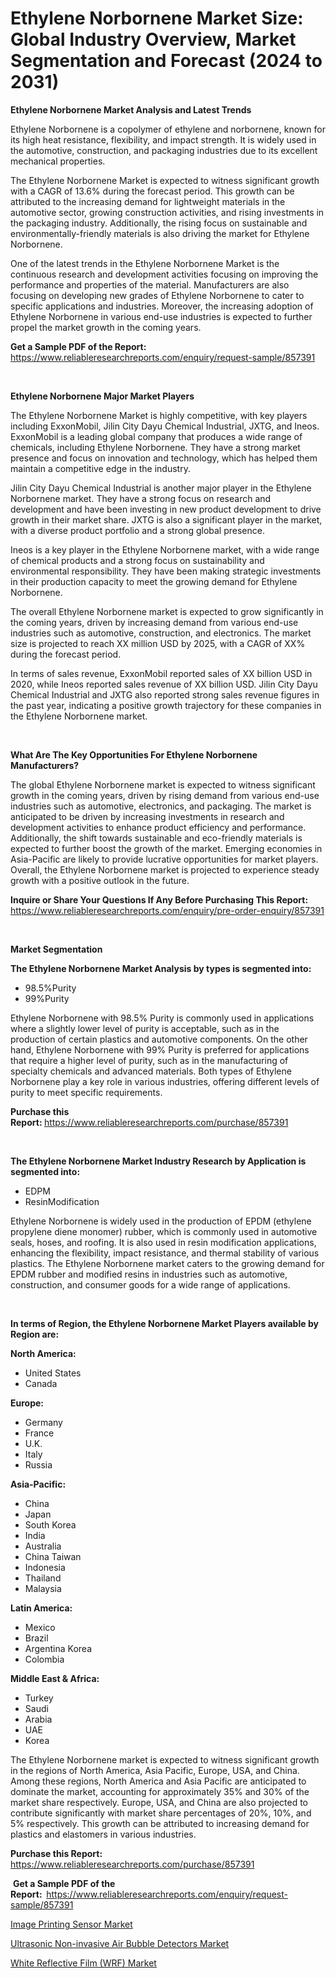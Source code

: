 <p><h1>Ethylene Norbornene Market Size: Global Industry Overview, Market Segmentation and Forecast (2024 to 2031)</h1></p><p><strong>Ethylene Norbornene Market Analysis and Latest Trends</strong></p>
<p><p>Ethylene Norbornene is a copolymer of ethylene and norbornene, known for its high heat resistance, flexibility, and impact strength. It is widely used in the automotive, construction, and packaging industries due to its excellent mechanical properties.</p><p>The Ethylene Norbornene Market is expected to witness significant growth with a CAGR of 13.6% during the forecast period. This growth can be attributed to the increasing demand for lightweight materials in the automotive sector, growing construction activities, and rising investments in the packaging industry. Additionally, the rising focus on sustainable and environmentally-friendly materials is also driving the market for Ethylene Norbornene.</p><p>One of the latest trends in the Ethylene Norbornene Market is the continuous research and development activities focusing on improving the performance and properties of the material. Manufacturers are also focusing on developing new grades of Ethylene Norbornene to cater to specific applications and industries. Moreover, the increasing adoption of Ethylene Norbornene in various end-use industries is expected to further propel the market growth in the coming years.</p></p>
<p><strong>Get a Sample PDF of the Report:&nbsp;</strong> <a href="https://www.reliableresearchreports.com/enquiry/request-sample/857391">https://www.reliableresearchreports.com/enquiry/request-sample/857391</a></p>
<p>&nbsp;</p>
<p><strong>Ethylene Norbornene Major Market Players</strong></p>
<p><p>The Ethylene Norbornene Market is highly competitive, with key players including ExxonMobil, Jilin City Dayu Chemical Industrial, JXTG, and Ineos. ExxonMobil is a leading global company that produces a wide range of chemicals, including Ethylene Norbornene. They have a strong market presence and focus on innovation and technology, which has helped them maintain a competitive edge in the industry.</p><p>Jilin City Dayu Chemical Industrial is another major player in the Ethylene Norbornene market. They have a strong focus on research and development and have been investing in new product development to drive growth in their market share. JXTG is also a significant player in the market, with a diverse product portfolio and a strong global presence.</p><p>Ineos is a key player in the Ethylene Norbornene market, with a wide range of chemical products and a strong focus on sustainability and environmental responsibility. They have been making strategic investments in their production capacity to meet the growing demand for Ethylene Norbornene.</p><p>The overall Ethylene Norbornene market is expected to grow significantly in the coming years, driven by increasing demand from various end-use industries such as automotive, construction, and electronics. The market size is projected to reach XX million USD by 2025, with a CAGR of XX% during the forecast period.</p><p>In terms of sales revenue, ExxonMobil reported sales of XX billion USD in 2020, while Ineos reported sales revenue of XX billion USD. Jilin City Dayu Chemical Industrial and JXTG also reported strong sales revenue figures in the past year, indicating a positive growth trajectory for these companies in the Ethylene Norbornene market.</p></p>
<p>&nbsp;</p>
<p><strong>What Are The Key Opportunities For Ethylene Norbornene Manufacturers?</strong></p>
<p><p>The global Ethylene Norbornene market is expected to witness significant growth in the coming years, driven by rising demand from various end-use industries such as automotive, electronics, and packaging. The market is anticipated to be driven by increasing investments in research and development activities to enhance product efficiency and performance. Additionally, the shift towards sustainable and eco-friendly materials is expected to further boost the growth of the market. Emerging economies in Asia-Pacific are likely to provide lucrative opportunities for market players. Overall, the Ethylene Norbornene market is projected to experience steady growth with a positive outlook in the future.</p></p>
<p><strong>Inquire or Share Your Questions If Any Before Purchasing This Report:</strong> <a href="https://www.reliableresearchreports.com/enquiry/pre-order-enquiry/857391">https://www.reliableresearchreports.com/enquiry/pre-order-enquiry/857391</a></p>
<p>&nbsp;</p>
<p><strong>Market Segmentation</strong></p>
<p><strong>The Ethylene Norbornene Market Analysis by types is segmented into:</strong></p>
<p><ul><li>98.5%Purity</li><li>99%Purity</li></ul></p>
<p><p>Ethylene Norbornene with 98.5% Purity is commonly used in applications where a slightly lower level of purity is acceptable, such as in the production of certain plastics and automotive components. On the other hand, Ethylene Norbornene with 99% Purity is preferred for applications that require a higher level of purity, such as in the manufacturing of specialty chemicals and advanced materials. Both types of Ethylene Norbornene play a key role in various industries, offering different levels of purity to meet specific requirements.</p></p>
<p><strong>Purchase this Report:&nbsp;</strong><a href="https://www.reliableresearchreports.com/purchase/857391">https://www.reliableresearchreports.com/purchase/857391</a></p>
<p>&nbsp;</p>
<p><strong>The Ethylene Norbornene Market Industry Research by Application is segmented into:</strong></p>
<p><ul><li>EDPM</li><li>ResinModification</li></ul></p>
<p><p>Ethylene Norbornene is widely used in the production of EPDM (ethylene propylene diene monomer) rubber, which is commonly used in automotive seals, hoses, and roofing. It is also used in resin modification applications, enhancing the flexibility, impact resistance, and thermal stability of various plastics. The Ethylene Norbornene market caters to the growing demand for EPDM rubber and modified resins in industries such as automotive, construction, and consumer goods for a wide range of applications.</p></p>
<p>&nbsp;</p>
<p><strong>In terms of Region, the Ethylene Norbornene Market Players available by Region are:</strong></p>
<p>
    <p> <strong> North America: </strong>
        <ul>
            <li>United States</li>
            <li>Canada</li>
        </ul>
        </p> 
    <p> <strong> Europe: </strong>
        <ul>
            <li>Germany</li>
            <li>France</li>
            <li>U.K.</li>
            <li>Italy</li>
            <li>Russia</li>
        </ul>
        </p> 
    <p> <strong> Asia-Pacific: </strong>
        <ul>
            <li>China</li>
            <li>Japan</li>
            <li>South Korea</li>
            <li>India</li>
            <li>Australia</li>
            <li>China Taiwan</li>
            <li>Indonesia</li>
            <li>Thailand</li>
            <li>Malaysia</li>
        </ul>
        </p> 
    <p> <strong> Latin America: </strong>
        <ul>
            <li>Mexico</li>
            <li>Brazil</li>
            <li>Argentina Korea</li>
            <li>Colombia</li>
        </ul>
        </p> 
    <p> <strong> Middle East & Africa: </strong>
        <ul>
            <li>Turkey</li>
            <li>Saudi</li>
            <li>Arabia</li>
            <li>UAE</li>
            <li>Korea</li>
        </ul>
    </p>
    </p>
<p><p>The Ethylene Norbornene market is expected to witness significant growth in the regions of North America, Asia Pacific, Europe, USA, and China. Among these regions, North America and Asia Pacific are anticipated to dominate the market, accounting for approximately 35% and 30% of the market share respectively. Europe, USA, and China are also projected to contribute significantly with market share percentages of 20%, 10%, and 5% respectively. This growth can be attributed to increasing demand for plastics and elastomers in various industries.</p></p>
<p><strong>Purchase this Report: </strong><a href="https://www.reliableresearchreports.com/purchase/857391">https://www.reliableresearchreports.com/purchase/857391</a></p>
<p>&nbsp;<strong>Get a Sample PDF of the Report:&nbsp;&nbsp;</strong><a href="https://www.reliableresearchreports.com/enquiry/request-sample/857391">https://www.reliableresearchreports.com/enquiry/request-sample/857391</a></p>
<p><strong></strong></p>
<p><p><a href="https://view.publitas.com/reportprime-1/decoding-the-image-printing-sensor-market-a-deep-dive-into-the-latest-market-trends-market-segmentation-and-competitive-analysis/">Image Printing Sensor Market</a></p><p><a href="https://view.publitas.com/reportprime-1/ultrasonic-non-invasive-air-bubble-detectors-market-size-share-trends-analysis-report-by-application-regional-outlook-competitive-strategies-and-segment-forecasts-2023-2030/">Ultrasonic Non-invasive Air Bubble Detectors Market</a></p><p><a href="https://view.publitas.com/reportprime-1/white-reflective-film-wrf-market-research-report-forecasted-for-period-from-2023-2030-by-market-type-market-application-and-region/">White Reflective Film (WRF) Market</a></p></p>